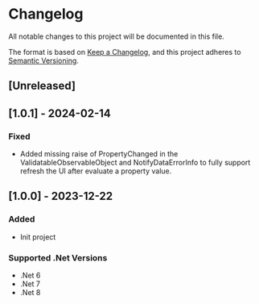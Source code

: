 # Changelog

All notable changes to this project will be documented in this file.

The format is based on [Keep a Changelog](https://keepachangelog.com/en/1.1.0/),
and this project adheres to [Semantic Versioning](https://semver.org/spec/v2.0.0.html).

## [Unreleased]

## [1.0.1] - 2024-02-14
### Fixed
- Added missing raise of PropertyChanged in the ValidatableObservableObject and NotifyDataErrorInfo to fully support refresh the UI after evaluate a property value.

## [1.0.0] - 2023-12-22
### Added
- Init project
### Supported .Net Versions
- .Net 6
- .Net 7
- .Net 8
